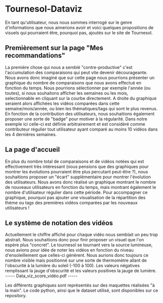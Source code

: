 # Tournesol-Dataviz

En tant qu'utilisateur, nous nous sommes interrogé sur le genre d'informations que nous aimerions avoir et voici quelques propositions de visuels qui pourraient être, pourquoi pas, ajoutés sur le site de Tournesol.

## Premièrement sur la page "Mes recommandations"
La première chose qui nous a semblé "contre-productive" c'est l'accumulation des comparaisons qui peut vite devenir décourageante. Nous avons donc imaginé que sur cette page nous pourrions présenter un graphique du nombre de comparaisons que nous avons effectué en fonction du temps. Nous pourrions sélectionner par exemple l'année (ou toutes), si nous souhaitons afficher les semaines ou les mois, selectionnable en cliquant sur la courbe directement. A droite du graphique seraient alors affichées les vidéos comparées dans cette semaine/mois/année, ou bien les thématiques/tags qui sont le plus revenus.
En fonction de la contribution des utilisateurs, nous souhaitions également proposer une sorte de "badge" pour motiver à la régularité. Dans notre exemple ici celle-ci est définie arbitrairement et est considéré comme contributeur régulier tout utilisateur ayant comparé au moins 10 vidéos dans les 4 dernières semaines.

## La page d'accueil
En plus du nombre total de comparaisons et de vidéos notées qui est effectivement très intéressant (nous pensions que des graphiques pour montrer les évolutions pourraient être plus percutant peut-être ?), nous souhaitions proposer un "écart" supplémentaire pour montrer l'évolution des utilisateurs. Nous avons donc réalisé un graphique montrant le nombre de nouveaux utilisateurs en fonction du temps, mais montrant également le nombre d'utilisateur régulier dans cette période. Pour accompagner ce graphique, pourquoi pas ajouter une visualisation de la répartition des thème ou tags des premières vidéos comparées par les nouveaux utilisateurs !

## Le système de notation des vidéos
Actuellement le chiffre affiché pour chaque vidéo nous semblait un peu trop abstrait. Nous souhaitions donc pour finir proposer un visuel que l'on espère plus "concret". Le tournesol se tournant vers la source lumineuse, nous avions pour idée de noter les vidéos en fonction du niveau d'ensoleillement que celles-ci génèrent. Nous aurions donc toujours ce nombre visible mais positionné sur une sorte de thermomètre allant de l'obscurité à la lumière du soleil (-100 à 100). Les valeurs négatives remplissant la jauge d'obscurité et les valeurs positives la jauge de lumière.
----- Data_viz_score_vidéo.pdf -----

Les différents graphiques sont représentés sur des maquettes réalisées "à la main". Le code python, ainsi que le dataset utilisé, sont disponibles sur ce repository.
